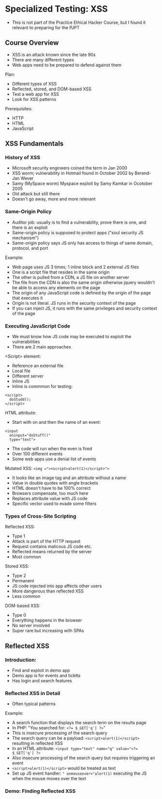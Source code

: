 # Specialized Testing: XSS
- This is not part of the Practice Ethical Hacker Course, but I found it relevant to preparing for the PJPT
## Course Overview
- XSS is an attack known since the late 90s
- There are many different types
- Web apps need to be prepared to defend against them

Plan:
- Different types of XSS
- Reflected, stored, and DOM-based XSS
- Test a web app for XSS
- Look for XSS patterns

Prerequisites:
- HTTP
- HTML
- JavaScript

## XSS Fundamentals
### History of XSS
- Microsoft security engineers coined the term in Jan 2000
- XSS worm; vulnerability in Hotmail found in October 2002 by Berend-Jan Wever
- Samy (MySpace worm) Myspace exploit by Samy Kamkar in Ocotober 2005
- Old attack but still there
- Doesn't go away, more and more relevant

### Same-Origin Policy
- Auditor job: usually is to find a vulnerability, prove there is one, and there is an exploit
- Same-origin policy is supposed to protect apps ("soul security JS mechanism")
- Same-origin policy says JS only has access to things of same domain, protocol, and port

Example:
- Web page uses JS 3 times; 1 inline block and 2 external JS files
- One is a script file that resides in the same origin
- The other is pulled from a CDN, a JS file on another server
- The file from the CDN is also the same origin otherwise jquery wouldn't be able to access any elements on the page
- The origin of any JavaScript code is defined by the origin of the page that executes it
- Origin is not literal. JS runs in the security context of the page
- If you can inject JS, it runs with the same privileges and security context of the page

### Executing JavaScript Code
- We  must know how JS code may be executed to exploit the vulnerabilities
- There are 2 main approaches

\<Script> element:
- Reference an external file
- Local file
- Different server
- Inline JS
- Inline is commmon for testing:
```
<script>
  doStudd();
</script>
```

HTML attribute:
- Start with on and then the name of an event:
```
<input
  oninput="doStuff()"
  type="text">
```
- The code will run when the even is fired
- Over 100 different events
- Some web apps use a denial list of events

Mutated XSS:
`<img ="><script>alert(1)</script>">`
- It looks like an image tag and an attribute without a name
- Value in double quotes with angle brackets
- HTML doesn't have to be 100% correct
- Browsers compensate, too much here
- Replaces attribute value with JS code
- Specific vector used to evade some filters

### Types of Cross-Site Scripting
Reflected XSS:
- Type 1
- Attack is part of the HTTP request
- Request contains malicous JS code etc.
- Reflected means returned by the server
- Most common

Stored XSS:
- Type 2
- Permanent
- JS code injected into app affects other users
- More dangerous than reflected XSS
- Less common

DOM-based XSS:
- Type 0
- Everything happens in the browser
- No server involved
- Super rare but increasing with SPAs

## Reflected XSS
### Introduction:
- Find and exploit in demo app
- Demo app is for events and ticktts
- Has login and search features

### Reflected XSS in Detail
- Often typical patterns

Example:
- A search function that displays the search term on the results page
- In PHP: "You searched for: `<?= $_GET['q'] ?>`"
- This is insecure processing of the search query
- The search query can be a payload: `<script>alert(1)</script>` resulting in reflected XSS
- In an HTML attribute: `<input type="text" name="q" value="<?= $_GET['q'] ?>`
- Also insecure processing of the search query but requires triggering an event
- `<script>alert(1)</script>` would be treated as text
- Set up JS event handler: `" onmouseover="alert(1)` executing the JS when the mouse moves over the text

### Demo: Finding Reflected XSS









